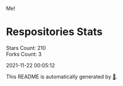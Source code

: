 Me!

# Respositories Stats
Stars Count: 210  
Forks Count: 3

2021-11-22 00:05:12  

This README is automatically generated by [🐰](https://github.com/rnitta/rnitta).
